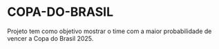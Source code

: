 # COPA-DO-BRASIL
Projeto tem como objetivo mostrar o time com a maior probabilidade de vencer a Copa do Brasil 2025.
